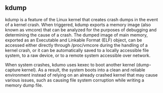## kdump ##
kdump is a feature of the Linux kernel that creates crash dumps in the event of a kernel crash. When triggered, kdump exports a memory image (also known as vmcore) that can be analyzed for the purposes of debugging and determining the cause of a crash. The dumped image of main memory, exported as an Executable and Linkable Format (ELF) object, can be accessed either directly through /proc/vmcore during the handling of a kernel crash, or it can be automatically saved to a locally accessible file system, to a raw device, or to a remote system accessible over network.

When system crashes, kdumo uses kexec to boot another kernel (dump-capture kernel). As a result, the system boots into a clean and reliable environment instead of relying on an already crashed kernel that may cause various issues, such as causing file system corruption while writing a memory dump file.
